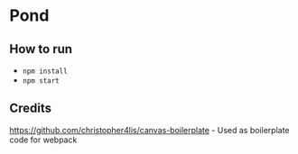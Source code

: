 # Pond
## How to run
 * `npm install`
 * `npm start`

## Credits
https://github.com/christopher4lis/canvas-boilerplate - Used as boilerplate code for webpack
